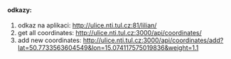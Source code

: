 #### odkazy:
1. odkaz na aplikaci: http://ulice.nti.tul.cz:81/lilian/
2. get all coordinates: http://ulice.nti.tul.cz:3000/api/coordinates/
3. add new coordinates: http://ulice.nti.tul.cz:3000/api/coordinates/add?lat=50.7733563604549&lon=15.074117575019836&weight=1.1
